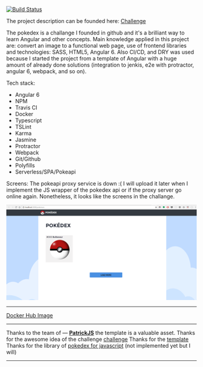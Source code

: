 [![Build Status](https://travis-ci.org/dluciano/pokedex.svg?branch=master)](https://travis-ci.org/dluciano/pokedex)

The project description can be founded here: [Challenge](https://github.com/honeypotio/challenge/blob/master/tasks/fe_001.md)

The pokedex is a challange I founded in github and it's a brilliant way to learn Angular and other concepts. Main knowledge applied in this project are: convert an image to a functional web page, use of frontend libraries and technologies: SASS, HTML5, Angular 6. Also CI/CD, and DRY was used because I started the project from a template of Angular with a huge amount of already done solutions (integration to jenkis, e2e with protractor, angular 6, webpack, and so on). 

Tech stack:
* Angular 6
* NPM
* Travis CI
* Docker
* Typescript
* TSLint
* Karma
* Jasmine
* Protractor
* Webpack
* Git/Github
* Polyfills
* Serverless/SPA/Pokeapi

Screens: The pokeapi proxy service is down :( I will upload it later when I implement the JS wrapper of the pokedex api or if the proxy server go online again. Nonetheless, it looks like the screens in the challange.

![Home page](https://github.com/dluciano/pokedex/blob/master/screenshots/home.png)
___

[Docker Hub Image](https://hub.docker.com/r/dawlin/pokedex/builds/)

___

Thanks to the team of — [**PatrickJS**](https://twitter.com/gdi2290) the template is a valuable asset.
Thanks for the awesome idea of the challenge [challenge](https://github.com/PokeAPI/pokeapi-js-wrapper)
Thanks for the [template](https://github.com/gdi2290/angular-starter)
Thanks for the library of [pokedex for javascript](https://github.com/PokeAPI/pokeapi-js-wrapper) (not implemented yet but I will)
___
